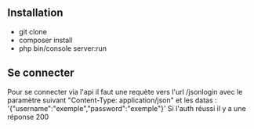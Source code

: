 ## Installation

- git clone
- composer install
- php bin/console server:run


## Se connecter 

Pour se connecter via l'api il faut une requète vers l'url /jsonlogin 
avec le paramètre suivant
"Content-Type: application/json" 
et les datas : 
'{"username":"exemple","password":"exemple"}'
Si l'auth réussi il y a une réponse 200